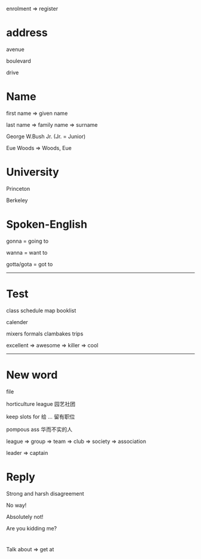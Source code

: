 enrolment => register

# address

avenue

boulevard

drive

# Name

first name => given name

last name => family name => surname


George W.Bush Jr. (Jr. = Junior)

Eue Woods => Woods, Eue

# University

Princeton

Berkeley

# Spoken-English

gonna = going to

wanna = want to

gotta/gota = got to

---

# Test

class schedule map booklist

calender

mixers formals clambakes trips

excellent => awesome => killer => cool

---

# New word

file

horticulture league  园艺社团

keep slots for  给 ... 留有职位

pompous ass  华而不实的人


league => group => team => club => society => association

leader => captain

# Reply

Strong and harsh disagreement

No way!

Absolutely not!

Are you kidding me?

# 

Talk about => get at